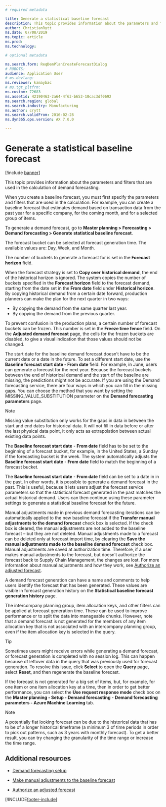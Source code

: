 ```yaml
---
# required metadata

title: Generate a statistical baseline forecast
description: This topic provides information about the parameters and filters that are used in the calculation of demand forecasting. 
author: ChristianRytt
ms.date: 07/08/2019
ms.topic: article
ms.prod: 
ms.technology: 

# optional metadata

ms.search.form: ReqDemPlanCreateForecastDialog
# ROBOTS: 
audience: Application User
# ms.devlang: 
ms.reviewer: kamaybac
# ms.tgt_pltfrm: 
ms.custom: 72683
ms.assetid: 42190463-2a64-4f63-b653-10cac3df0692
ms.search.region: global
ms.search.industry: Manufacturing
ms.author: crytt
ms.search.validFrom: 2016-02-28
ms.dyn365.ops.version: AX 7.0.0

---
```


# Generate a statistical baseline forecast

[!include [banner](../includes/banner.md)]

This topic provides information about the parameters and filters that are used in the calculation of demand forecasting. 

When you create a baseline forecast, you must first specify the parameters and filters that are used in the calculation. For example, you can create a baseline forecast that estimates demand based on transaction data from the past year for a specific company, for the coming month, and for a selected group of items. 

To generate a demand forecast, go to **Master planning &gt; Forecasting &gt; Demand forecasting &gt; Generate statistical baseline forecast**. 

The forecast bucket can be selected at forecast generation time. The available values are: Day, Week, and Month. 

The number of buckets to generate a forecast for is set in the **Forecast horizon** field. 

When the forecast strategy is set to **Copy over historical demand**, the end of the historical horizon is ignored. The system copies the number of buckets specified in the **Forecast horizon** field to the forecast demand, starting from the date set in the **From date** field under **Historical horizon**. By copying historical demand from a certain date forward, production planners can make the plan for the next quarter in two ways:

-   By copying the demand from the same quarter last year.
-   By copying the demand from the previous quarter.

To prevent confusion in the production plans, a certain number of forecast buckets can be frozen. This number is set in the **Freeze time fence** field. On the **Adjusted demand forecast** page, the cells for the frozen buckets are disabled, to give a visual indication that those values should not be changed. 

The start date for the baseline demand forecast doesn’t have to be the current date or a date in the future. To set a different start date, use the **Baseline forecast start date - From date** field. For example, in June, users can generate a forecast for the next year. Because the forecast buckets between the end of historical demand and the start of the baseline are missing, the predictions might not be accurate. If you are using the Demand forecasting service, there are four ways in which you can fill in the missing gaps. You can choose the method that you want by setting the MISSING\_VALUE\_SUBSTITUTION parameter on the **Demand forecasting parameters** page. 

> [!NOTE]
> Missing value substitution only works for the gaps in data in between the start and end dates for historical data. It will not fill in data before or after the last physical data point, it only acts as extrapolation between actual existing data points. 

The **Baseline forecast start date** - **From date** field has to be set to the beginning of a forecast bucket, for example, in the United States, a Sunday if the forecasting bucket is the week. The system automatically adjusts the **Baseline forecast start date** - **From date** field to match the beginning of a forecast bucket. 

The **Baseline forecast start date** - **From date** field can be set to a date in in the past. In other words, it is possible to generate a demand forecast in the past. This is useful, because it lets users adjust the forecast service parameters so that the statistical forecast generated in the past matches the actual historical demand. Users can then continue using these parameter settings to generate a statistical baseline forecast for the future. 

Manual adjustments made in previous demand forecasting iterations can be automatically applied to the new baseline forecast if the **Transfer manual adjustments to the demand forecas**t check box is selected. If the check box is cleared, the manual adjustments are not added to the baseline forecast – but they are not deleted. Manual adjustments made to a forecast can be deleted only at forecast import time, by clearing the **Save the manual adjustments made to the baseline demand forecast** check box. Manual adjustments are saved at authorization time. Therefore, if a user makes manual adjustments to the forecast, but doesn’t authorize the forecast back to Supply Chain Management, the changes are lost. For more information about manual adjustments and how they work, see [Authorize an adjusted forecast](authorize-adjusted-forecast.md). 

A demand forecast generation can have a name and comments to help users identify the forecast that has been generated. These values are visible in forecast generation history on the **Statistical baseline forecast generation history** page. 

The intercompany planning group, item allocation keys, and other filters can be applied at forecast generation time. These can be used to improve performance or to split the data into manageable chunks. However, note that a demand forecast is not generated for the members of any item allocation key that is not associated with an intercompany planning group, even if the item allocation key is selected in the query. 

> [!TIP]
> Sometimes users might receive errors while generating a demand forecast, or forecast generation is completed with no session log. This can happen because of leftover data in the query that was previously used for forecast generation. To resolve this issue, click **Select** to open the **Query** page, select **Reset**, and then regenerate the baseline forecast. 

If the forecast is not generated for a big set of items, but, for example, for one item or one item allocation key at a time, then in order to get better performance, you can select the **Use request response mode** check box on the **Master planning - Setup - Demand forecasting** - **Demand forecasting parameters - Azure Machine Learning** tab.

> [!NOTE]
> A potentially flat looking forecast can be due to the historical data that has to be of a longer historical timeframe (a minimum 3 of time periods in order to pick out patterns, such as 3 years with monthly forecast). To get a better result, you can try changing the granularity of the time range or increase the time range.

## Additional resources

- [Demand forecasting setup](demand-forecasting-setup.md)

- [Make manual adjustments to the baseline forecast](manual-adjustments-baseline-forecast.md)

- [Authorize an adjusted forecast](authorize-adjusted-forecast.md)


[!INCLUDE[footer-include](../../includes/footer-banner.md)]